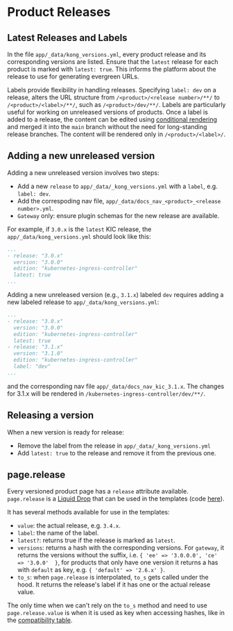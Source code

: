 # Product Releases

## Latest Releases and Labels

In the file `app/_data/kong_versions.yml`, every product release and its corresponding versions are listed. Ensure that the `latest` release for each product is marked with `latest: true`. This informs the platform about the release to use for generating evergreen URLs.

Labels provide flexibility in handling releases. Specifying `label: dev` on a release, alters the URL structure from `/<product>/<release number>/**/` to `/<product>/<label>/**/`, such as `/<product>/dev/**/`. Labels are particularly useful for working on unreleased versions of products. Once a label is added to a release, the content can be edited using [conditional rendering](https://docs.konghq.com/contributing/single-sourced-versions/) and merged it into the `main` branch without the need for long-standing release branches. The content will be rendered only in `/<product>/<label>/`.


## Adding a new unreleased version

Adding a new unreleased version involves two steps:
* Add a new `release` to `app/_data/_kong_versions.yml` with a `label`, e.g. `label: dev`.
* Add the correspoding nav file, `app/_data/docs_nav_<product>_<release number>.yml`.
* `Gateway` only: ensure plugin schemas for the new release are available.

For example, if `3.0.x` is the `latest` KIC release, the `app/_data/kong_versions.yml` should look like this:

```yaml
...
- release: "3.0.x"
  version: "3.0.0"
  edition: "kubernetes-ingress-controller"
  latest: true
...
```

Adding a new unreleased version (e.g., `3.1.x`) labeled `dev` requires adding a new labeled release to `app/_data/kong_versions.yml`:

```yaml
...
- release: "3.0.x"
  version: "3.0.0"
  edition: "kubernetes-ingress-controller"
  latest: true
- release: "3.1.x"
  version: "3.1.0"
  edition: "kubernetes-ingress-controller"
  label: "dev"
...
```

and the corresponding nav file `app/_data/docs_nav_kic_3.1.x`.
The changes for 3.1.x will be rendered in `/kubernetes-ingress-controller/dev/**/`.

## Releasing a version

When a new version is ready for release:
* Remove the label from the release in `app/_data/_kong_versions.yml`
* Add `latest: true` to the release and remove it from the previous one.

## page.release

Every versioned product page has a `release` attribute available.
`page.release` is a [Liquid Drop](https://github.com/Shopify/liquid/wiki/Introduction-to-Drops) that can be used in the templates (code [here](https://github.com/Kong/jekyll-generator-single-source/blob/82966bb101a62400839d35c06c0d406d5a1439d5/lib/jekyll/generator-single-source/liquid/drops/release.rb)).


It has several methods available for use in the templates:
* `value`: the actual release, e.g. `3.4.x`.
* `label`: the name of the label.
* `latest?`: returns true if the release is marked as `latest`.
* `versions`:  returns a hash with the corresponding versions. For `gateway`, it returns the versions without the suffix, i.e.  `{ 'ee' => '3.0.0.0', 'ce' => '3.0.0'  }`, for products that only have one version it returns a has with `default` as key, e.g. `{ 'default' => '2.6.x' }`.
* `to_s`: when `page.release` is interpolated, `to_s` gets called under the hood. It returns the release's label if it has one or the actual release value.

The only time when we can't rely on the `to_s` method and need to use `page.release.value` is when it is used as key when accessing hashes, like in the [compatibility table](https://github.com/Kong/docs.konghq.com/blob/8508a4d9479b73a40390af8eeae0ba65598f73c8/app/gateway/2.6.x/compatibility.md#L12).
